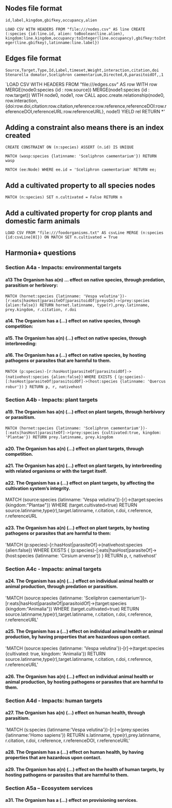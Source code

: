 ## Nodes file format
`id,label,kingdom,gbifkey,occupancy,alien`

`LOAD CSV WITH HEADERS FROM "file:///nodes.csv" AS line
CREATE (:species {id:line.id, alien: toBoolean(line.alien), kingdom:line.kingdom,occupancy:toInteger(line.occupancy),gbifkey:toInteger(line.gbifkey),latinname:line.label})`

## Edges file format
`Source,Target,Type,Id,Label,timeset,Weight,interaction,citation,doi`
`Stenarella domator,Sceliphron caementarium,Directed,0,parasitoidOf,,1`

`LOAD CSV WITH HEADERS FROM "file:///edges.csv" AS row
WITH row
MERGE(node0:species {id : row.source})
MERGE(node1:species {id : row.target})
WITH node0, node1, row
CALL apoc.create.relationship(node0, row.interaction, {doi:row.doi,citation:row.citation,reference:row.reference,referenceDOI:row.referenceDOI,referenceURL:row.referenceURL}, node1) YIELD rel
RETURN *'

## Adding a constraint also means there is an index created
`CREATE CONSTRAINT ON (n:species) ASSERT (n.id) IS UNIQUE`

`MATCH (wasp:species {latinname: 'Sceliphron caementarium'})
RETURN wasp`

`MATCH (ee:Node) WHERE ee.id = 'Sceliphron caementarium' RETURN ee;`

## Add a cultivated property to all species nodes
`MATCH (n:species)
SET n.cultivated = False
RETURN n`

## Add a cultivated property for crop plants and domestic farm animals 

`LOAD CSV FROM "file:///foodorganisms.txt" AS csvLine
MERGE (n:species {id:csvLine[0]})
ON MATCH SET n.cultivated = True`

## Harmonia+ questions

###  Section A4a - Impacts: environmental targets

#### a13 The Organism has a(n) ... effect on native species, through predation, parasitism or herbivory:
`MATCH (hornet:species {latinname: 'Vespa velutina'})-[r:eats|hasHost|parasiteOf|parasitoidOf|preysOn]->(prey:species {alien:false})
RETURN hornet.latinname, type(r),prey.latinname, prey.kingdom, r.citation, r.doi`

#### a14. The Organism has a (...) effect on native species, through competition:


#### a15. The Organism has a(n) (...) effect on native species, through interbreeding:

#### a16. The Organism has a (...) effect on native species, by hosting pathogens or parasites that are harmful to them.

`MATCH (p:species)-[r:hasHost|parasiteOf|parasitoidOf]->(nativehost:species {alien:false})`
`WHERE EXISTS {`
  `(p:species)-[:hasHost|parasiteOf|parasitoidOf]->(host:species {latinname: 'Quercus robur'})`
`}
RETURN p, r, nativehost`

### Section A4b - Impacts: plant targets

#### a19. The Organism has a(n) (...) effect on plant targets, through herbivory or parasitism.

`MATCH (hornet:species {latinname: 'Sceliphron caementarium'})-[:eats|hasHost|parasiteOf]->(prey:species {cultivated:true, kingdom: 'Plantae'})
RETURN prey.latinname, prey.kingdom`

#### a20. The Organism has a(n) (...) effect on plant targets, through competition.

#### a21. The Organism has a(n) (...) effect on plant targets, by interbreeding with related organisms or with the target itself.

#### a22. The Organism has a (...) effect on plant targets, by affecting the cultivation system’s integrity.

MATCH (source:species {latinname: 'Vespa velutina'})-[r]->(target:species {kingdom:"Plantae"})
WHERE (target.cultivated=true)
RETURN source.latinname,type(r),target.latinname, r.citation, r.doi, r.reference, r.referenceURL

#### a23. The Organism has a(n) (...) effect on plant targets, by hosting pathogens or parasites that are harmful to them:

'MATCH (p:species)-[r:hasHost|parasiteOf]->(nativehost:species {alien:false})
WHERE EXISTS {
    (p:species)-[:eats|hasHost|parasiteOf]->(host:species {latinname: 'Cirsium arvense'})
}
RETURN p, r, nativehost'

### Section A4c - Impacts: animal targets

#### a24. The Organism has a(n) (...) effect on individual animal health or animal production, through predation or parasitism.

'MATCH (source:species {latinname: 'Sceliphron caementarium'})-[r:eats|hasHost|parasiteOf|parasitoidOf]->(target:species {kingdom:"Animalia"})
WHERE (target.cultivated=true)
RETURN source.latinname,type(r),target.latinname, r.citation, r.doi, r.reference, r.referenceURL'

#### a25. The Organism has a (...) effect on individual animal health or animal production, by having properties that are hazardous upon contact.

'MATCH (source:species {latinname: 'Vespa velutina'})-[r]->(target:species {cultivated: true, kingdom: 'Animalia'})
RETURN source.latinname,type(r),target.latinname, r.citation, r.doi, r.reference, r.referenceURL'

#### a26. The Organism has a(n) (...) effect on individual animal health or animal production, by hosting pathogens or parasites that are harmful to them.

### Section A4d - Impacts: human targets

#### a27. The Organism has a(n) (...) effect on human health, through parasitism.

'MATCH (s:species {latinname:'Vespa velutina'})-[r:]->(prey:species {latinname:'Homo sapiens'})
RETURN s.latinname, type(r),prey.latinname, r.citation, r.doi, r.reference, r.referenceDOI, r.referenceURL'

#### a28. The Organism has a (...) effect on human health, by having properties that are hazardous upon contact.

#### a29. The Organism has a(n) (...) effect on the health of human targets, by hosting pathogens or parasites that are harmful to them.

### Section A5a – Ecosystem services

#### a31. The Organism has a (…) effect on provisioning services.
